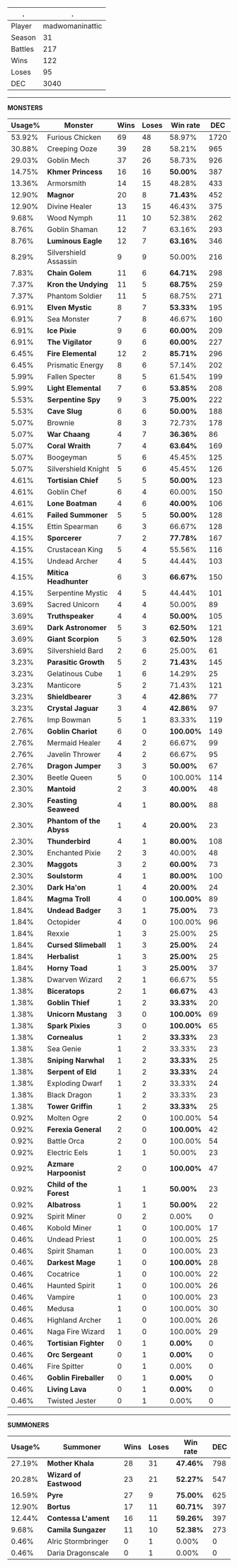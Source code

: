 .|.
|-|-
Player|madwomaninattic
Season|31
Battles|217
Wins|122
Loses|95
DEC|3040

---
**MONSTERS**

Usage%|Monster|Wins|Loses|Win rate|DEC|
-|-|-|-|-|-|
53.92%|Furious Chicken|69|48|58.97%|1720|
30.88%|Creeping Ooze|39|28|58.21%|965|
29.03%|Goblin Mech|37|26|58.73%|926|
14.75%|**Khmer Princess**|16|16|**50.00%**|387|
13.36%|Armorsmith|14|15|48.28%|433|
12.90%|**Magnor**|20|8|**71.43%**|452|
12.90%|Divine Healer|13|15|46.43%|375|
9.68%|Wood Nymph|11|10|52.38%|262|
8.76%|Goblin Shaman|12|7|63.16%|293|
8.76%|**Luminous Eagle**|12|7|**63.16%**|346|
8.29%|Silvershield Assassin|9|9|50.00%|216|
7.83%|**Chain Golem**|11|6|**64.71%**|298|
7.37%|**Kron the Undying**|11|5|**68.75%**|259|
7.37%|Phantom Soldier|11|5|68.75%|271|
6.91%|**Elven Mystic**|8|7|**53.33%**|195|
6.91%|Sea Monster|7|8|46.67%|160|
6.91%|**Ice Pixie**|9|6|**60.00%**|209|
6.91%|**The Vigilator**|9|6|**60.00%**|227|
6.45%|**Fire Elemental**|12|2|**85.71%**|296|
6.45%|Prismatic Energy|8|6|57.14%|202|
5.99%|Fallen Specter|8|5|61.54%|199|
5.99%|**Light Elemental**|7|6|**53.85%**|208|
5.53%|**Serpentine Spy**|9|3|**75.00%**|222|
5.53%|**Cave Slug**|6|6|**50.00%**|188|
5.07%|Brownie|8|3|72.73%|178|
5.07%|**War Chaang**|4|7|**36.36%**|86|
5.07%|**Coral Wraith**|7|4|**63.64%**|169|
5.07%|Boogeyman|5|6|45.45%|125|
5.07%|Silvershield Knight|5|6|45.45%|126|
4.61%|**Tortisian Chief**|5|5|**50.00%**|123|
4.61%|Goblin Chef|6|4|60.00%|150|
4.61%|**Lone Boatman**|4|6|**40.00%**|106|
4.61%|**Failed Summoner**|5|5|**50.00%**|128|
4.15%|Ettin Spearman|6|3|66.67%|128|
4.15%|**Sporcerer**|7|2|**77.78%**|167|
4.15%|Crustacean King|5|4|55.56%|116|
4.15%|Undead Archer|4|5|44.44%|103|
4.15%|**Mitica Headhunter**|6|3|**66.67%**|150|
4.15%|Serpentine Mystic|4|5|44.44%|101|
3.69%|Sacred Unicorn|4|4|50.00%|89|
3.69%|**Truthspeaker**|4|4|**50.00%**|105|
3.69%|**Dark Astronomer**|5|3|**62.50%**|121|
3.69%|**Giant Scorpion**|5|3|**62.50%**|128|
3.69%|Silvershield Bard|2|6|25.00%|61|
3.23%|**Parasitic Growth**|5|2|**71.43%**|145|
3.23%|Gelatinous Cube|1|6|14.29%|25|
3.23%|Manticore|5|2|71.43%|121|
3.23%|**Shieldbearer**|3|4|**42.86%**|77|
3.23%|**Crystal Jaguar**|3|4|**42.86%**|97|
2.76%|Imp Bowman|5|1|83.33%|119|
2.76%|**Goblin Chariot**|6|0|**100.00%**|149|
2.76%|Mermaid Healer|4|2|66.67%|99|
2.76%|Javelin Thrower|4|2|66.67%|95|
2.76%|**Dragon Jumper**|3|3|**50.00%**|67|
2.30%|Beetle Queen|5|0|100.00%|114|
2.30%|**Mantoid**|2|3|**40.00%**|48|
2.30%|**Feasting Seaweed**|4|1|**80.00%**|88|
2.30%|**Phantom of the Abyss**|1|4|**20.00%**|23|
2.30%|**Thunderbird**|4|1|**80.00%**|108|
2.30%|Enchanted Pixie|2|3|40.00%|48|
2.30%|**Maggots**|3|2|**60.00%**|73|
2.30%|**Soulstorm**|4|1|**80.00%**|100|
2.30%|**Dark Ha'on**|1|4|**20.00%**|24|
1.84%|**Magma Troll**|4|0|**100.00%**|89|
1.84%|**Undead Badger**|3|1|**75.00%**|73|
1.84%|Octopider|4|0|100.00%|96|
1.84%|Rexxie|1|3|25.00%|25|
1.84%|**Cursed Slimeball**|1|3|**25.00%**|24|
1.84%|**Herbalist**|1|3|**25.00%**|25|
1.84%|**Horny Toad**|1|3|**25.00%**|37|
1.38%|Dwarven Wizard|2|1|66.67%|55|
1.38%|**Biceratops**|2|1|**66.67%**|43|
1.38%|**Goblin Thief**|1|2|**33.33%**|20|
1.38%|**Unicorn Mustang**|3|0|**100.00%**|69|
1.38%|**Spark Pixies**|3|0|**100.00%**|65|
1.38%|**Cornealus**|1|2|**33.33%**|23|
1.38%|Sea Genie|1|2|33.33%|23|
1.38%|**Sniping Narwhal**|1|2|**33.33%**|25|
1.38%|**Serpent of Eld**|1|2|**33.33%**|24|
1.38%|Exploding Dwarf|1|2|33.33%|24|
1.38%|Black Dragon|1|2|33.33%|23|
1.38%|**Tower Griffin**|1|2|**33.33%**|25|
0.92%|Molten Ogre|2|0|100.00%|54|
0.92%|**Ferexia General**|2|0|**100.00%**|42|
0.92%|Battle Orca|2|0|100.00%|54|
0.92%|Electric Eels|1|1|50.00%|23|
0.92%|**Azmare Harpoonist**|2|0|**100.00%**|47|
0.92%|**Child of the Forest**|1|1|**50.00%**|23|
0.92%|**Albatross**|1|1|**50.00%**|22|
0.92%|Spirit Miner|0|2|0.00%|0|
0.46%|Kobold Miner|1|0|100.00%|17|
0.46%|Undead Priest|1|0|100.00%|25|
0.46%|Spirit Shaman|1|0|100.00%|23|
0.46%|**Darkest Mage**|1|0|**100.00%**|28|
0.46%|Cocatrice|1|0|100.00%|22|
0.46%|Haunted Spirit|1|0|100.00%|26|
0.46%|Vampire|1|0|100.00%|23|
0.46%|Medusa|1|0|100.00%|30|
0.46%|Highland Archer|1|0|100.00%|26|
0.46%|Naga Fire Wizard|1|0|100.00%|29|
0.46%|**Tortisian Fighter**|0|1|**0.00%**|0|
0.46%|**Orc Sergeant**|0|1|**0.00%**|0|
0.46%|Fire Spitter|0|1|0.00%|0|
0.46%|**Goblin Fireballer**|0|1|**0.00%**|0|
0.46%|**Living Lava**|0|1|**0.00%**|0|
0.46%|Twisted Jester|0|1|0.00%|0|

---
**SUMMONERS**

Usage%|Summoner|Wins|Loses|Win rate|DEC|
-|-|-|-|-|-|
27.19%|**Mother Khala**|28|31|**47.46%**|798|
20.28%|**Wizard of Eastwood**|23|21|**52.27%**|547|
16.59%|**Pyre**|27|9|**75.00%**|625|
12.90%|**Bortus**|17|11|**60.71%**|397|
12.44%|**Contessa L'ament**|16|11|**59.26%**|397|
9.68%|**Camila Sungazer**|11|10|**52.38%**|273|
0.46%|Alric Stormbringer|0|1|0.00%|0|
0.46%|Daria Dragonscale|0|1|0.00%|0|
